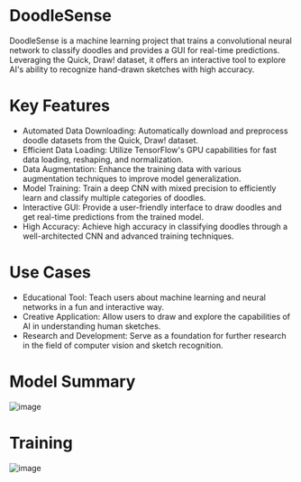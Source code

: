 # DoodleSense
DoodleSense is a machine learning project that trains a convolutional neural network to classify doodles and provides a GUI for real-time predictions. Leveraging the Quick, Draw! dataset, it offers an interactive tool to explore AI's ability to recognize hand-drawn sketches with high accuracy.

# Key Features
- Automated Data Downloading: Automatically download and preprocess doodle datasets from the Quick, Draw! dataset.
- Efficient Data Loading: Utilize TensorFlow's GPU capabilities for fast data loading, reshaping, and normalization.
- Data Augmentation: Enhance the training data with various augmentation techniques to improve model generalization.
- Model Training: Train a deep CNN with mixed precision to efficiently learn and classify multiple categories of doodles.
- Interactive GUI: Provide a user-friendly interface to draw doodles and get real-time predictions from the trained model.
- High Accuracy: Achieve high accuracy in classifying doodles through a well-architected CNN and advanced training techniques.

# Use Cases
- Educational Tool: Teach users about machine learning and neural networks in a fun and interactive way.
- Creative Application: Allow users to draw and explore the capabilities of AI in understanding human sketches.
- Research and Development: Serve as a foundation for further research in the field of computer vision and sketch recognition.

# Model Summary
![image](https://github.com/ParthChande/DoodleSense/assets/119730313/483c10a3-1849-4317-a040-51e316bd3af3)

# Training
![image](https://github.com/ParthChande/DoodleSense/assets/119730313/5ebd54d5-878d-41ee-8fc7-14a2b9eea5e2)
